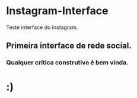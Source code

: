 # Instagram-Interface
Teste interface do instagram.
## Primeira interface de rede social.
### Qualquer crítica construtiva é bem vinda.
# :)
